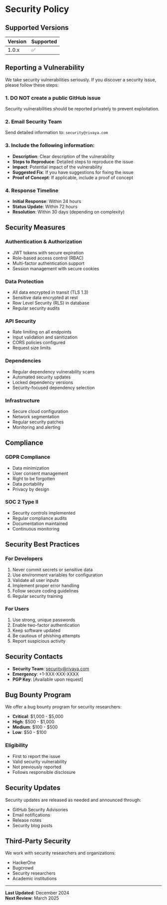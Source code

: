 # Security Policy

## Supported Versions

| Version | Supported          |
| ------- | ------------------ |
| 1.0.x   | :white_check_mark: |

## Reporting a Vulnerability

We take security vulnerabilities seriously. If you discover a security issue, please follow these steps:

### 1. **DO NOT** create a public GitHub issue
Security vulnerabilities should be reported privately to prevent exploitation.

### 2. Email Security Team
Send detailed information to: `security@rivaya.com`

### 3. Include the following information:
- **Description**: Clear description of the vulnerability
- **Steps to Reproduce**: Detailed steps to reproduce the issue
- **Impact**: Potential impact of the vulnerability
- **Suggested Fix**: If you have suggestions for fixing the issue
- **Proof of Concept**: If applicable, include a proof of concept

### 4. Response Timeline
- **Initial Response**: Within 24 hours
- **Status Update**: Within 72 hours
- **Resolution**: Within 30 days (depending on complexity)

## Security Measures

### Authentication & Authorization
- JWT tokens with secure expiration
- Role-based access control (RBAC)
- Multi-factor authentication support
- Session management with secure cookies

### Data Protection
- All data encrypted in transit (TLS 1.3)
- Sensitive data encrypted at rest
- Row Level Security (RLS) in database
- Regular security audits

### API Security
- Rate limiting on all endpoints
- Input validation and sanitization
- CORS policies configured
- Request size limits

### Dependencies
- Regular dependency vulnerability scans
- Automated security updates
- Locked dependency versions
- Security-focused dependency selection

### Infrastructure
- Secure cloud configuration
- Network segmentation
- Regular security patches
- Monitoring and alerting

## Compliance

### GDPR Compliance
- Data minimization
- User consent management
- Right to be forgotten
- Data portability
- Privacy by design

### SOC 2 Type II
- Security controls implemented
- Regular compliance audits
- Documentation maintained
- Continuous monitoring

## Security Best Practices

### For Developers
1. Never commit secrets or sensitive data
2. Use environment variables for configuration
3. Validate all user inputs
4. Implement proper error handling
5. Follow secure coding guidelines
6. Regular security training

### For Users
1. Use strong, unique passwords
2. Enable two-factor authentication
3. Keep software updated
4. Be cautious of phishing attempts
5. Report suspicious activity

## Security Contacts

- **Security Team**: security@rivaya.com
- **Emergency**: +1-XXX-XXX-XXXX
- **PGP Key**: [Available upon request]

## Bug Bounty Program

We offer a bug bounty program for security researchers:

- **Critical**: $1,000 - $5,000
- **High**: $500 - $1,000
- **Medium**: $100 - $500
- **Low**: $50 - $100

### Eligibility
- First to report the issue
- Valid security vulnerability
- Not previously reported
- Follows responsible disclosure

## Security Updates

Security updates are released as needed and announced through:
- GitHub Security Advisories
- Email notifications
- Release notes
- Security blog posts

## Third-Party Security

We work with security researchers and organizations:
- HackerOne
- Bugcrowd
- Security researchers
- Academic institutions

---

**Last Updated**: December 2024  
**Next Review**: March 2025
